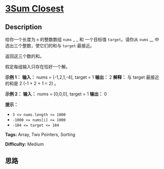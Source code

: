 # [3Sum Closest][title]

## Description

给你一个长度为 `n` 的整数数组 `nums` _ _ 和 一个目标值 `target`。请你从 `nums` __ 中选出三个整数，使它们的和与
`target` 最接近。

返回这三个数的和。

假定每组输入只存在恰好一个解。



**示例 1：**
            **输入：** nums = [-1,2,1,-4], target = 1    **输出：** 2    **解释：** 与 target 最接近的和是 2 (-1 + 2 + 1 = 2) 。    

**示例 2：**
            **输入：** nums = [0,0,0], target = 1    **输出：** 0    



**提示：**

  * `3 <= nums.length <= 1000`
  * `-1000 <= nums[i] <= 1000`
  * `-104 <= target <= 104`


**Tags:** Array, Two Pointers, Sorting

**Difficulty:** Medium

## 思路

[title]: https://leetcode-cn.com/problems/3sum-closest
